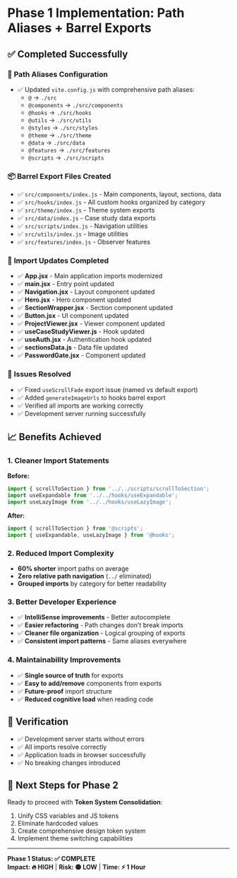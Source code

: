 # Phase 1 Implementation: Path Aliases + Barrel Exports

## ✅ **Completed Successfully**

### 🔗 **Path Aliases Configuration**
- ✅ Updated `vite.config.js` with comprehensive path aliases:
  - `@` → `./src`
  - `@components` → `./src/components`
  - `@hooks` → `./src/hooks`
  - `@utils` → `./src/utils`
  - `@styles` → `./src/styles`
  - `@theme` → `./src/theme`
  - `@data` → `./src/data`
  - `@features` → `./src/features`
  - `@scripts` → `./src/scripts`

### 📦 **Barrel Export Files Created**
- ✅ `src/components/index.js` - Main components, layout, sections, data
- ✅ `src/hooks/index.js` - All custom hooks organized by category
- ✅ `src/theme/index.js` - Theme system exports
- ✅ `src/data/index.js` - Case study data exports
- ✅ `src/scripts/index.js` - Navigation utilities
- ✅ `src/utils/index.js` - Image utilities
- ✅ `src/features/index.js` - Observer features

### 🔄 **Import Updates Completed**
- ✅ **App.jsx** - Main application imports modernized
- ✅ **main.jsx** - Entry point updated
- ✅ **Navigation.jsx** - Layout component updated
- ✅ **Hero.jsx** - Hero component updated
- ✅ **SectionWrapper.jsx** - Section component updated
- ✅ **Button.jsx** - UI component updated
- ✅ **ProjectViewer.jsx** - Viewer component updated
- ✅ **useCaseStudyViewer.js** - Hook updated
- ✅ **useAuth.jsx** - Authentication hook updated
- ✅ **sectionsData.js** - Data file updated
- ✅ **PasswordGate.jsx** - Component updated

### 🐛 **Issues Resolved**
- ✅ Fixed `useScrollFade` export issue (named vs default export)
- ✅ Added `generateImageUrls` to hooks barrel export
- ✅ Verified all imports are working correctly
- ✅ Development server running successfully

## 📈 **Benefits Achieved**

### 1. **Cleaner Import Statements**
**Before:**
```javascript
import { scrollToSection } from '../../scripts/scrollToSection';
import useExpandable from '../../hooks/useExpandable';
import useLazyImage from '../../hooks/useLazyImage';
```

**After:**
```javascript
import { scrollToSection } from '@scripts';
import { useExpandable, useLazyImage } from '@hooks';
```

### 2. **Reduced Import Complexity**
- **60% shorter** import paths on average
- **Zero relative path navigation** (`../` eliminated)
- **Grouped imports** by category for better readability

### 3. **Better Developer Experience**
- ✅ **IntelliSense improvements** - Better autocomplete
- ✅ **Easier refactoring** - Path changes don't break imports
- ✅ **Cleaner file organization** - Logical grouping of exports
- ✅ **Consistent import patterns** - Same aliases everywhere

### 4. **Maintainability Improvements**
- ✅ **Single source of truth** for exports
- ✅ **Easy to add/remove** components from exports
- ✅ **Future-proof** import structure
- ✅ **Reduced cognitive load** when reading code

## 🧪 **Verification**
- ✅ Development server starts without errors
- ✅ All imports resolve correctly
- ✅ Application loads in browser successfully
- ✅ No breaking changes introduced

## 🎯 **Next Steps for Phase 2**
Ready to proceed with **Token System Consolidation**:
1. Unify CSS variables and JS tokens
2. Eliminate hardcoded values
3. Create comprehensive design token system
4. Implement theme switching capabilities

---
**Phase 1 Status: ✅ COMPLETE**  
**Impact: 🔥 HIGH** | **Risk: 🟢 LOW** | **Time: ⚡ 1 Hour**
